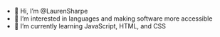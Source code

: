 - 👋 Hi, I’m @LaurenSharpe
- 👀 I’m interested in languages and making software more accessible
- 🌱 I’m currently learning JavaScript, HTML, and CSS

<!---
LaurenSharpe/LaurenSharpe is a ✨ special ✨ repository because its `README.md` (this file) appears on your GitHub profile.
You can click the Preview link to take a look at your changes.
--->

